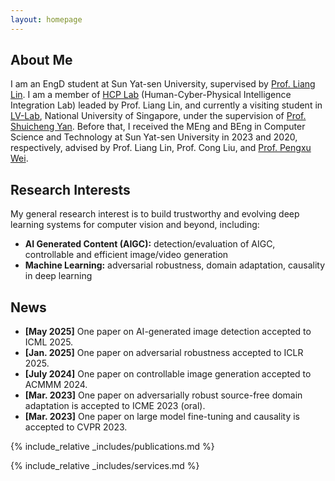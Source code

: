 ```yaml
---
layout: homepage
---
```


## About Me

I am an EngD student at Sun Yat-sen University, supervised by [Prof. Liang Lin](http://www.linliang.net/). I am a member of [HCP Lab](https://www.sysu-hcp.net/) (Human-Cyber-Physical Intelligence Integration Lab) leaded by Prof. Liang Lin, and currently a visiting student in [LV-Lab](https://www.lv-lab.org/nus/index.html), National University of Singapore, under the supervision of [Prof. Shuicheng Yan](https://www.comp.nus.edu.sg/cs/people/yansc/). Before that, I received the MEng and BEng in Computer Science and Technology at Sun Yat-sen University in 2023 and 2020, respectively, advised by Prof. Liang Lin, Prof. Cong Liu, and [Prof. Pengxu Wei](https://pengxuwei.github.io/).

## Research Interests

My general research interest is to build trustworthy and evolving deep learning systems for computer vision and beyond, including:

- **AI Generated Content (AIGC):** detection/evaluation of AIGC, controllable and efficient image/video generation
- **Machine Learning:** adversarial robustness, domain adaptation, causality in deep learning

## News

- **[May 2025]** One paper on AI-generated image detection accepted to ICML 2025.
- **[Jan. 2025]** One paper on adversarial robustness accepted to ICLR 2025.
- **[July 2024]** One paper on controllable image generation accepted to ACMMM 2024.
- **[Mar. 2023]** One paper on adversarially robust source-free domain adaptation is accepted to ICME 2023 (oral).
- **[Mar. 2023]** One paper on large model fine-tuning and causality is accepted to CVPR 2023.

{% include_relative _includes/publications.md %}

{% include_relative _includes/services.md %}
